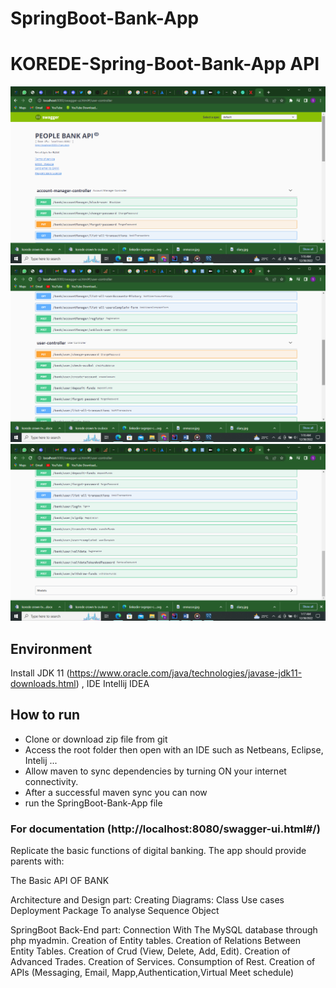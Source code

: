 # SpringBoot-Bank-App

# KOREDE-Spring-Boot-Bank-App API
![img.png](img.png)
![img_1.png](img_1.png)
![img_2.png](img_2.png)

## Environment
Install JDK 11 (https://www.oracle.com/java/technologies/javase-jdk11-downloads.html)
, IDE Intellij IDEA

## How to run
<ul>
<li>Clone or download zip file from git</li>
<li>Access the root folder then open with an IDE such as Netbeans, Eclipse, Intelij ...</li>
<li>Allow maven to sync dependencies by turning ON your internet connectivity.</li>
<li>After a successful maven sync you can now </li>
<li>run the SpringBoot-Bank-App file</li>
</ul>

### For documentation (http://localhost:8080/swagger-ui.html#/)

Replicate the basic functions of digital banking.
 The app should provide parents with:

The Basic API OF BANK

Architecture and Design part:
Creating Diagrams:
Class
Use cases
Deployment
Package
To analyse
Sequence
Object

SpringBoot Back-End part:
Connection With The MySQL database through php myadmin.
Creation of Entity tables.
Creation of Relations Between Entity Tables.
Creation of Crud (View, Delete, Add, Edit).
Creation of Advanced Trades.
Creation of Services.
Consumption of Rest.
Creation of APIs (Messaging, Email, Mapp,Authentication,Virtual Meet schedule)
